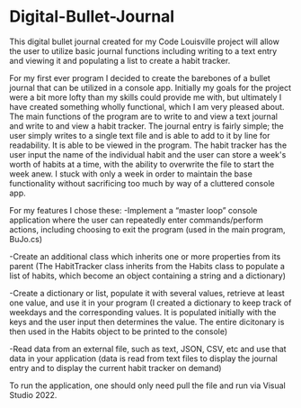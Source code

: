 # Digital-Bullet-Journal
This digital bullet journal created for my Code Louisville project will allow the user to utilize basic journal functions including writing to a text entry and viewing
it and populating a list to create a habit tracker.

For my first ever program I decided to create the barebones of a bullet journal that can be utilized in a console app. Initially my goals for the project were a bit more
lofty than my skills could provide me with, but ultimately I have created something wholly functional, which I am very pleased about. The main functions of the program
are to write to and view a text journal and write to and view a habit tracker. The journal entry is fairly simple; the user simply writes to a single text file and is able
to add to it by line for readability. It is able to be viewed in the program. The habit tracker has the user input the name of the individual habit and the user can store a 
week's worth of habits at a time, with the ability to overwrite the file to start the week anew. I stuck with only a week in order to maintain the base functionality
without sacrificing too much by way of a cluttered console app. 

For my features I chose these: 
-Implement a “master loop” console application where the user can repeatedly enter
commands/perform actions, including choosing to exit the program (used in the main program, BuJo.cs)

-Create an additional class which inherits one or more properties from its parent (The HabitTracker class inherits from the Habits class to populate a list of habits,
which become an object containing a string and a dictionary)

-Create a dictionary or list, populate it with several values, retrieve at least one value, and
use it in your program (I created a dictionary to keep track of weekdays and the corresponding values. It is populated initially with the keys and the user input then
determines the value. The entire dicitonary is then used in the Habits object to be printed to the console)

-Read data from an external file, such as text, JSON, CSV, etc and use that data in your
application (data is read from text files to display the journal entry and to display the current habit tracker on demand)


To run the application, one should only need pull the file and run via Visual Studio 2022. 
